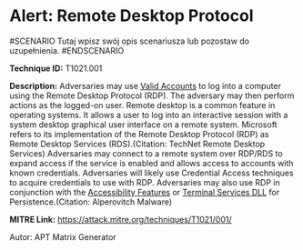 # Alert: Remote Desktop Protocol

#SCENARIO
Tutaj wpisz swój opis scenariusza lub pozostaw do uzupełnienia.
#ENDSCENARIO

**Technique ID:** T1021.001

**Description:** Adversaries may use [Valid Accounts](https://attack.mitre.org/techniques/T1078) to log into a computer using the Remote Desktop Protocol (RDP). The adversary may then perform actions as the logged-on user.  Remote desktop is a common feature in operating systems. It allows a user to log into an interactive session with a system desktop graphical user interface on a remote system. Microsoft refers to its implementation of the Remote Desktop Protocol (RDP) as Remote Desktop Services (RDS).(Citation: TechNet Remote Desktop Services)   Adversaries may connect to a remote system over RDP/RDS to expand access if the service is enabled and allows access to accounts with known credentials. Adversaries will likely use Credential Access techniques to acquire credentials to use with RDP. Adversaries may also use RDP in conjunction with the [Accessibility Features](https://attack.mitre.org/techniques/T1546/008) or [Terminal Services DLL](https://attack.mitre.org/techniques/T1505/005) for Persistence.(Citation: Alperovitch Malware)

**MITRE Link:** https://attack.mitre.org/techniques/T1021/001/

Autor: APT Matrix Generator

<!--
Tactics: 
Technique ID: T1021.001
Status: Pending
-->
